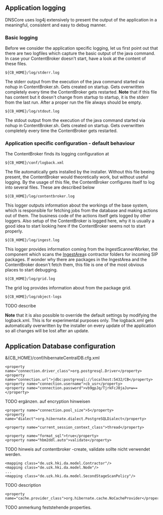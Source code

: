 


## Application logging

DNSCore uses log4j extensively to present the output of the application in a meaningful, consistent and easy to debug manner.

### Basic logging

Before we consider the application specific logging, let us first point out that there are two logfiles which capture the basic output of the java command. In case your ContentBroker doesn't start, have a look at the content of these files.

    ${CB_HOME}/log/stderr.log
    
The stderr output from the execution of the java command started via nohup in ContentBroker.sh. Gets created on startup. Gets overwritten completely every time the ContentBroker gets restarted. **Note** that if this file has content but it doesn't change from startup to startup, it is the stderr from the last run. After a proper run the file always should be empty.

    ${CB_HOME}/log/stdout.log
    
The stdout output from the execution of the java command started via nohup in ContentBroker.sh. Gets created on startup. Gets overwritten completely every time the ContentBroker gets restarted.

### Application specific configuration - default behaviour

The ContentBroker finds its logging configuration at

    ${CB_HOME}/conf/logback.xml
 
The file automatically gets installed by the installer. Without this file beeing present, the ContentBroker would theoretically work, but without useful logging. By the usage of this file, the ContentBroker configures itself to log into several files. These are described below

    ${CB_HOME}/log/contentbroker.log
    
This logger outputs information about the workings of the base system, which is responsible for fetching jobs from the database and making actions out of them. The business code of the actions itself gets logged by other loggers. Also setup of the ContentBroker is logged here, why it is usually a good idea to start looking here if the ContentBroker seems not to start properly.

    ${CB_HOME}/log/ingest.log
    
This logger provides information coming from the IngestScannerWorker, the component which scans the [IngestArea](processing_stages.md#ingestarea)s contractor folders for incoming SIP packages. If wonder why there are packages in the IngestArea and the ContentBroker doesn't fetch them, this file is one of the most obvious places to start debugging.

    ${CB_HOME}/log/grid.log
    
The grid log provides information about from the package grid. 
    
    ${CB_HOME}/log/object-logs
    
TODO describe

**Note** that it is also possible to override the default settings by modifying the logback.xml. This is for experimental purposes only. The logback.xml gets automatically overwritten by the installer on every update of the application so all changes will be lost after an update.


## Application Database configuration

&{CB_HOME}/conf/hibernateCentralDB.cfg.xml

    <property name="connection.driver_class">org.postgresql.Driver</property>
    <property name="connection.url">jdbc:postgresql://localhost:5432/CB</property>
    <property name="connection.username">cb_usr</property>
    <property name="connection.password">vb9gpJq/TjrkFcJ0jaJu+w==</property>

TODO ergänzen. auf encryption hinweisen
 
    <property name="connection.pool_size">5</property>
    <property name="dialect">org.hibernate.dialect.PostgreSQLDialect</property>

    <property name="current_session_context_class">thread</property>
 
    <property name="format_sql">true</property>
    <property name="hbm2ddl.auto">validate</property>
 
TODO hinweis auf contentbroker -create, validate sollte nicht verwendet werden.
 
    <mapping class="de.uzk.hki.da.model.Contractor"/>
    <mapping class="de.uzk.hki.da.model.Node"/>
    ...
    <mapping class="de.uzk.hki.da.model.SecondStageScanPolicy"/>

TODO description 

    <property name="cache.provider_class">org.hibernate.cache.NoCacheProvider</property>

TODO anmerkung feststehende properties.




